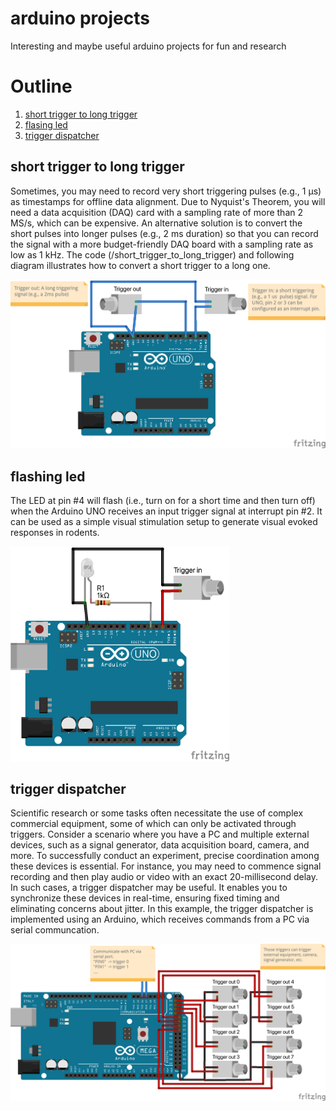 # arduino projects
Interesting and maybe useful arduino projects for fun and research
# Outline
1. [short trigger to long trigger](#short-trigger-to-long-trigger)
2. [flasing led](#flashing-led)
3. [trigger dispatcher](#trigger-dispatcher)

## short trigger to long trigger
Sometimes, you may need to record very short triggering pulses (e.g., 1 µs) as timestamps for offline data alignment. Due to Nyquist's Theorem, you will need a data acquisition (DAQ) card with a sampling rate of more than 2 MS/s, which can be expensive. An alternative solution is to convert the short pulses into longer pulses (e.g., 2 ms duration) so that you can record the signal with a more budget-friendly DAQ board with a sampling rate as low as 1 kHz. The code (/short_trigger_to_long_trigger) and following diagram illustrates how to convert a short trigger to a long one.

<img src='images/short_trigger_to_long_trigger.png' width='600'>

## flashing led
The LED at pin #4 will flash (i.e., turn on for a short time and then turn off) when the Arduino UNO receives an input trigger signal at interrupt pin #2. It can be used as a simple visual stimulation setup to generate visual evoked responses in rodents.

<img src='images/flashing leds_bb.png' width='350'>

## trigger dispatcher
Scientific research or some tasks often necessitate the use of complex commercial equipment, some of which can only be activated through triggers. Consider a scenario where you have a PC and multiple external devices, such as a signal generator, data acquisition board, camera, and more. To successfully conduct an experiment, precise coordination among these devices is essential. For instance, you may need to commence signal recording and then play audio or video with an exact 20-millisecond delay. In such cases, a trigger dispatcher may be useful. It enables you to synchronize these devices in real-time, ensuring fixed timing and eliminating concerns about jitter. In this example, the trigger dispatcher is implemented using an Arduino, which receives commands from a PC via serial communcation.

<img src='images/trigger dispatcher_bb.png' width='650'>

